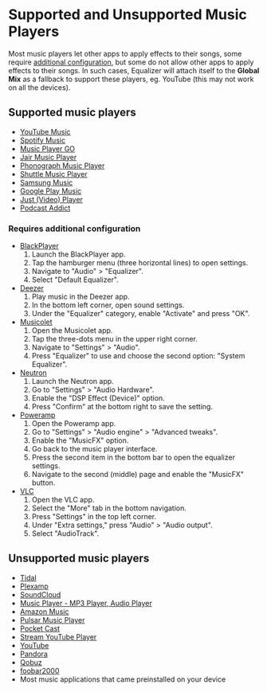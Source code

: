 # Supported and Unsupported Music Players

Most music players let other apps to apply effects to their songs, some require [additional configuration](/flat-equalizer/supported-and-unsupported-music-players/#requires-additional-configuration), but some do not allow other apps to apply effects to their songs. In such cases, Equalizer will attach itself to the __Global Mix__ as a fallback to support these players, eg. YouTube (this may not work on all the devices).


## Supported music players

* [YouTube Music](https://play.google.com/store/apps/details?id=com.google.android.apps.youtube.music)
* [Spotify Music](https://play.google.com/store/apps/details?id=com.spotify.music)
* [Music Player GO](https://play.google.com/store/apps/details?id=com.iven.musicplayergo)
* [Jair Music Player](https://play.google.com/store/apps/details?id=aj.jair.music)
* [Phonograph Music Player](https://play.google.com/store/apps/details?id=com.kabouzeid.gramophone)
* [Shuttle Music Player](https://play.google.com/store/apps/details?id=another.music.player)
* [Samsung Music](https://play.google.com/store/apps/details?id=com.sec.android.app.music)
* [Google Play Music](https://play.google.com/store/apps/details?id=com.google.android.music)
* [Just (Video) Player](https://play.google.com/store/apps/details?id=com.brouken.player)
* [Podcast Addict](https://play.google.com/store/apps/details?id=com.bambuna.podcastaddict)


### Requires additional configuration

- [BlackPlayer](https://play.google.com/store/apps/details?id=com.musicplayer.blackplayerfree)
    1. Launch the BlackPlayer app.
    2. Tap the hamburger menu (three horizontal lines) to open settings.
    3. Navigate to "Audio" > "Equalizer".
    4. Select "Default Equalizer".
- [Deezer](https://play.google.com/store/apps/details?id=deezer.android.app)
    1. Play music in the Deezer app.
    2. In the bottom left corner, open sound settings.
    3. Under the "Equalizer" category, enable "Activate" and press "OK".
- [Musicolet](https://play.google.com/store/apps/details?id=in.krosbits.musicolet)
    1. Open the Musicolet app.
    2. Tap the three-dots menu in the upper right corner.
    3. Navigate to "Settings" > "Audio".
    4. Press "Equalizer" to use and choose the second option: "System Equalizer".
- [Neutron](https://play.google.com/store/apps/details?id=com.neutroncode.mp)
    1. Launch the Neutron app.
    2. Go to "Settings" > "Audio Hardware".
    3. Enable the "DSP Effect (Device)" option.
    4. Press "Confirm" at the bottom right to save the setting.
- [Poweramp](https://play.google.com/store/apps/details?id=com.maxmpz.audioplayer)
    1. Open the Poweramp app.
    2. Go to "Settings" > "Audio engine" > "Advanced tweaks".
    3. Enable the "MusicFX" option.
    4. Go back to the music player interface.
    5. Press the second item in the bottom bar to open the equalizer settings.
    6. Navigate to the second (middle) page and enable the "MusicFX" button.
- [VLC](https://play.google.com/store/apps/details?id=org.videolan.vlc)
    1. Open the VLC app.
    2. Select the "More" tab in the bottom navigation.
    3. Press "Settings" in the top left corner.
    4. Under "Extra settings," press "Audio" > "Audio output".
    5. Select "AudioTrack".


## Unsupported music players

* [Tidal](https://play.google.com/store/apps/details?id=com.aspiro.tidal)
* [Plexamp](https://play.google.com/store/apps/details?id=tv.plex.labs.plexamp)
* [SoundCloud](https://play.google.com/store/apps/details?id=com.soundcloud.android)
* [Music Player - MP3 Player, Audio Player](https://play.google.com/store/apps/details?id=musicplayer.musicapps.music.mp3player)
* [Amazon Music](https://play.google.com/store/apps/details?id=com.amazon.mp3)
* [Pulsar Music Player](https://play.google.com/store/apps/details?id=com.rhmsoft.pulsar)
* [Pocket Cast](https://play.google.com/store/apps/details?id=au.com.shiftyjelly.pocketcasts)
* [Stream YouTube Player](https://play.google.com/store/apps/details?id=com.djit.apps.stream)
* [YouTube](https://play.google.com/store/apps/details?id=com.google.android.youtube)
* [Pandora](https://play.google.com/store/apps/details?id=com.pandora.android)
* [Qobuz](https://play.google.com/store/apps/details?id=com.qobuz.music)
* [foobar2000](https://play.google.com/store/apps/details?id=com.foobar2000.foobar2000)
* Most music applications that came preinstalled on your device